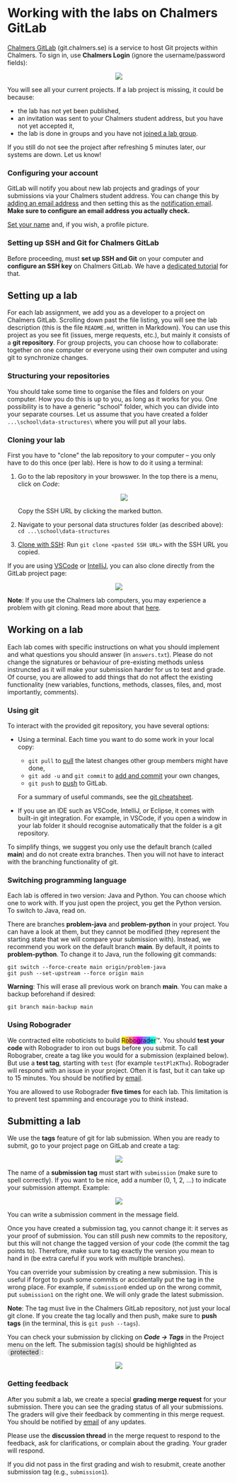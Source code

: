 # Working with the labs on Chalmers GitLab

[Chalmers GitLab](https://git.chalmers.se/dashboard/projects) (git.chalmers.se) is a service to host Git projects within Chalmers.
To sign in, use **Chalmers Login** (ignore the username/password fields):

<p align="center"><img src="img/chalmers-gitlab-sign-in.png"></p>

You will see all your current projects.
If a lab project is missing, it could be because:

- the lab has not yet been published,
- an invitation was sent to your Chalmers student address, but you have not yet accepted it,
- the lab is done in groups and you have not [joined a lab group](lab-info.md#joining-a-group).

If you still do not see the project after refreshing 5 minutes later, our systems are down.
Let us know!

### Configuring your account

GitLab will notify you about new lab projects and gradings of your submissions via your Chalmers student address.
You can change this by [adding an email address](https://git.chalmers.se/-/profile/emails) and then setting this as the [notification email](https://git.chalmers.se/-/profile/notifications).
**Make sure to configure an email address you actually check.**

[Set your name](https://git.chalmers.se/-/user_settings/profile) and, if you wish, a profile picture.

### Setting up SSH and Git for Chalmers GitLab

Before proceeding, must **set up SSH and Git** on your computer and **configure an SSH key** on Chalmers GitLab.
We have a [dedicated tutorial](setup-ssh-and-git.md) for that.


## Setting up a lab

For each lab assignment, we add you as a developer to a project on Chalmers GitLab.
Scrolling down past the file listing, you will see the lab description (this is the file `README.md`, written in Markdown).
You can use this project as you see fit (issues, merge requests, etc.), but mainly it consists of a **git repository**.
For group projects, you can choose how to collaborate: together on one computer or everyone using their own computer and using git to synchronize changes.

### Structuring your repositories

You should take some time to organise the files and folders on your computer.
How you do this is up to you, as long as it works for you.
One possibility is to have a generic "school" folder, which you can divide into your separate courses.
Let us assume that you have created a folder `...\school\data-structures\` where you will put all your labs.

### Cloning your lab

First you have to "clone" the lab repository to your computer – you only have to do this once (per lab).
Here is how to do it using a terminal:

1.  Go to the lab repository in your browswer.
    In the top there is a menu, click on *Code*:

    <p align="center"><img src="img/chalmers-gitlab-clone-ssh.png"></p>

    Copy the SSH URL by clicking the marked button.

2.  Navigate to your personal data structures folder (as described above): `cd ...\school\data-structures`

3.  [Clone with SSH](https://git.chalmers.se/help/topics/git/clone.md#clone-with-ssh):
    Run `git clone <pasted SSH URL>` with the SSH URL you copied.

If you are using [VSCode](https://git.chalmers.se/help/topics/git/clone.md#clone-and-open-in-visual-studio-code) or [IntelliJ](https://git.chalmers.se/help/topics/git/clone.md#clone-and-open-in-intellij-idea), you can also clone directly from the GitLab project page:

<p align="center"><img src="img/chalmers-gitlab-clone-IDE.png"></p>

**Note**:
If you use the Chalmers lab computers, you may experience a problem with git cloning.
Read more about that [here](setup-ssh-and-git.md#install-git).


## Working on a lab

Each lab comes with specific instructions on what you should implement and what questions you should answer (in `answers.txt`).
Please do not change the signatures or behaviour of pre-existing methods unless instruncted as it will make your submission harder for us to test and grade.
Of course, you are allowed to add things that do not affect the existing functionality (new variables, functions, methods, classes, files, and, most importantly, comments).

### Using git

To interact with the provided git repository, you have several options:

- Using a terminal.
  Each time you want to do some work in your local copy:
    - `git pull` to [pull](https://git.chalmers.se/help/topics/git/commands.md#git-pull) the latest changes other group members might have done,
    - `git add -u` and `git commit` to [add and commit](https://git.chalmers.se/help/topics/git/commit.md) your own changes,
    - `git push` to [push](https://git.chalmers.se/help/topics/git/commit.md#send-changes-to-gitlab) to GitLab.

  For a summary of useful commands, see the [git cheatsheet](https://about.gitlab.com/images/press/git-cheat-sheet.pdf).

- If you use an IDE such as VSCode, IntelliJ, or Eclipse, it comes with built-in git integration.
  For example, in VSCode, if you open a window in your lab folder it should recognise automatically that the folder is a git repository.

To simplify things, we suggest you only use the default branch (called **main**) and do not create extra branches.
Then you will not have to interact with the branching functionality of git.

### Switching programming language

Each lab is offered in two version: Java and Python.
You can choose which one to work with.
If you just open the project, you get the Python version.
To switch to Java, read on.

There are branches **problem-java** and **problem-python** in your project.
You can have a look at them, but they cannot be modified (they represent the starting state that we will compare your submission with).
Instead, we recommend you work on the default branch **main**.
By default, it points to **problem-python**.
To change it to Java, run the following git commands:
```
git switch --force-create main origin/problem-java
git push --set-upstream --force origin main
```

**Warning**:
This will erase all previous work on branch **main**.
You can make a backup beforehand if desired:
```
git branch main-backup main
```

### Using Robograder

We contracted elite roboticists to build <span style="background-color: #ffff00;">R</span><span style="background-color: #ffaf40;">o</span><span style="background-color: #ff8080;">b</span><span style="background-color: #ff40af;">o</span><span style="background-color: #ff00ff;">g</span><span style="background-color: #af40ff;">r</span><span style="background-color: #8080ff;">a</span><span style="background-color: #40afff;">d</span><span style="background-color: #00ffff;">e</span><span style="background-color: #4fffaf;">r</span>™.
You should **test your code** with Robograder to iron out bugs before you submit.
To call Robograber, create a tag like you would for a submission (explained below).
But use a **test tag**, starting with `test` (for example `testPlzKThx`).
Robograder will respond with an issue in your project.
Often it is fast, but it can take up to 15 minutes.
You should be notified by [email](#configuring-your-account).

You are allowed to use Robograder **five times** for each lab.
This limitation is to prevent test spamming and encourage you to think instead.

## Submitting a lab

We use the **tags** feature of git for lab submission.
When you are ready to submit, go to your project page on GitLab and create a tag:

<p align="center"><img src="img/create-tag.png"></p>

The name of a **submission tag** must start with `submission` (make sure to spell correctly).
If you want to be nice, add a number (0, 1, 2, …) to indicate your submission attempt.
Example:

<p align="center"><img src="img/create-tag-details.png"></p>

You can write a submission comment in the message field.

Once you have created a submission tag, you cannot change it: it serves as your proof of submission.
You can still push new commits to the repository, but this will not change the tagged version of your code (the commit the tag points to).
Therefore, make sure to tag exactly the version you mean to hand in (be extra careful if you work with multiple branches).

You can override your submission by creating a new submission.
This is useful if forgot to push some commits or accidentally put the tag in the wrong place.
For example, if `submission0` ended up on the wrong commit, put `submission1` on the right one.
We will only grade the latest submission.

**Note**:
The tag must live in the Chalmers GitLab repository, not just your local git clone.
If you create the tag locally and then push, make sure to **push tags** (in the terminal, this is `git push --tags`).

You can check your submission by clicking on ***Code → Tags*** in the Project menu on the left.
The submission tag(s) should be highlighted as <span style="background-color: #ddd; padding: 0 7px 2px; border-radius: 10px">protected</span>:

<p align="center"><img src="img/show-tags.png"></p>

### Getting feedback

After you submit a lab, we create a special **grading merge request** for your submission.
There you can see the grading status of all your submissions.
The graders will give their feedback by commenting in this merge request.
You should be notified by [email](#configuring-your-account) of any updates.

Please use the **discussion thread** in the merge request to respond to the feedback, ask for clarifications, or complain about the grading.
Your grader will respond.

If you did not pass in the first grading and wish to resubmit, create another submission tag (e.g., `submission1`).
